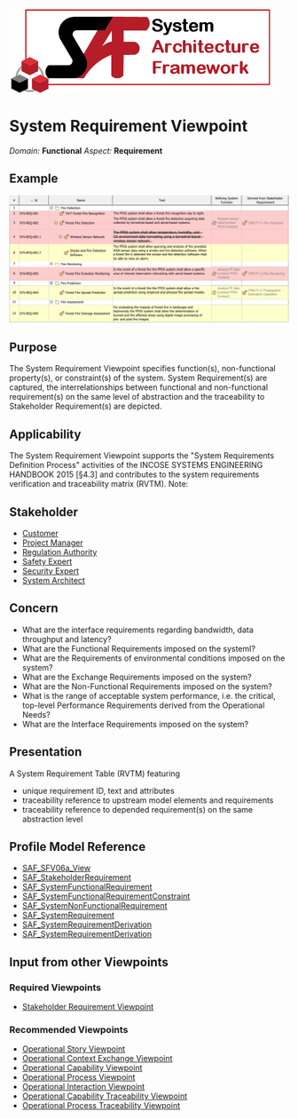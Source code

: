 ![System Architecture Framework](../graphics/Logo_SAF.png)
# System Requirement Viewpoint
*Domain:* **Functional** *Aspect:* **Requirement**
## Example
![System Requirement Definition Table](../diagrams/System-Requirement-Definition-Table.svg)
## Purpose
The System Requirement Viewpoint specifies function(s), non-functional property(s), or constraint(s) of the system. System Requirement(s) are captured, the interrelationships between functional and non-functional requirement(s) on the same level of abstraction and the traceability to Stakeholder Requirement(s) are depicted.
## Applicability
The System Requirement Viewpoint supports the "System Requirements Definition Process" activities of the INCOSE SYSTEMS ENGINEERING HANDBOOK 2015 [§4.3] and contributes to the system requirements verification and traceability matrix (RVTM).
Note:
## Stakeholder
* [Customer](../stakeholders.md#Customer)
* [Project Manager](../stakeholders.md#Project-Manager)
* [Regulation Authority](../stakeholders.md#Regulation-Authority)
* [Safety Expert](../stakeholders.md#Safety-Expert)
* [Security Expert](../stakeholders.md#Security-Expert)
* [System Architect](../stakeholders.md#System-Architect)
## Concern
* What are the interface requirements regarding bandwidth, data throughput and latency?
* What are the Functional Requirements imposed on the systemI?
* What are the Requirements of environmental conditions imposed on the system?
* What are the Exchange Requirements imposed on the system?
* What are the Non-Functional Requirements imposed on the system?
* What is the range of acceptable system performance, i.e. the critical, top-level Performance Requirements derived from the Operational Needs?
* What are the Interface Requirements imposed on the system?
## Presentation
A System Requirement Table (RVTM) featuring
* unique requirement ID, text and attributes
* traceability reference to upstream model elements and requirements
* traceability reference to depended requirement(s) on the same abstraction level

## Profile Model Reference
* [SAF_SFV06a_View](../stereotypes.md#SAF_SFV06a_View)
* [SAF_StakeholderRequirement](../stereotypes.md#SAF_StakeholderRequirement)
* [SAF_SystemFunctionalRequirement](../stereotypes.md#SAF_SystemFunctionalRequirement)
* [SAF_SystemFunctionalRequirementConstraint](../stereotypes.md#SAF_SystemFunctionalRequirementConstraint)
* [SAF_SystemNonFunctionalRequirement](../stereotypes.md#SAF_SystemNonFunctionalRequirement)
* [SAF_SystemRequirement](../stereotypes.md#SAF_SystemRequirement)
* [SAF_SystemRequirementDerivation](../stereotypes.md#SAF_SystemRequirementDerivation)
* [SAF_SystemRequirementDerivation](../stereotypes.md#SAF_SystemRequirementDerivation)
## Input from other Viewpoints
### Required Viewpoints
* [Stakeholder Requirement Viewpoint](Stakeholder-Requirement-Viewpoint.md)
### Recommended Viewpoints
* [Operational Story Viewpoint](Operational-Story-Viewpoint.md)
* [Operational Context Exchange Viewpoint](Operational-Context-Exchange-Viewpoint.md)
* [Operational Capability Viewpoint](Operational-Capability-Viewpoint.md)
* [Operational Process Viewpoint](Operational-Process-Viewpoint.md)
* [Operational Interaction Viewpoint](Operational-Interaction-Viewpoint.md)
* [Operational Capability Traceability Viewpoint](Operational-Capability-Traceability-Viewpoint.md)
* [Operational Process Traceability Viewpoint](Operational-Process-Traceability-Viewpoint.md)
